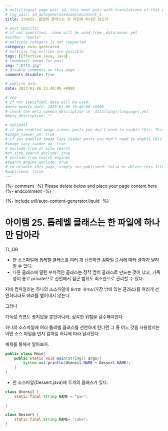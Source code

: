 ```yaml
---
# multilingual page pair id, this must pair with translations of this page. (This name must be unique)
# lng_pair: id_autogeneratedsamplecontent_1
title: Item25. 톱렙레 클래스는 한 파일에 하나만 담으라

# post specific
# if not specified, .name will be used from _data/owner.yml
#author: "Dante"
# multiple category is not supported
category: auto generated
# multiple tag entries are possible
tags: [Effective_Java, Java]
# thumbnail image for post
img: ":Eff3.jpg"
# disable comments on this page
comments_disable: true

# publish date
date: 2023-01-06 23:40:00 +0900

# seo
# if not specified, date will be used.
#meta_modify_date: 2023-01-06 23:40:00 +0900
# check the meta_common_description in _data/lang/[language].yml
#meta_description: ""

# optional
# if you enabled image_viewer_posts you don't need to enable this. This is only if image_viewer_posts = false
#image_viewer_on: true
# if you enabled image_lazy_loader_posts you don't need to enable this. This is only if image_lazy_loader_posts = false
#image_lazy_loader_on: true
# exclude from on site search
#on_site_search_exclude: true
# exclude from search engines
#search_engine_exclude: true
# to disable this page, simply set published: false or delete this file
#published: false
---
```

{%- comment -%} Please delete below and place your page content here {%- endcomment -%}

{%- include util/auto-content-generator.liquid -%}

<!-- outline-start -->

# 아이템 25. 톱레벨 클래스는 한 파일에 하나만 담아라

TL;DR

- 한 소스파일에 톱레벨 클래스를 여러 개 선언하면 컴파일 순서에 따라 결과가 달라질 수 있다.
- 다른 클래스에 딸린 부차적인 클래스는 정적 멤버 클래스로 만드는 것이 났고, 가독성이 좋고 private으로 선언해서 접근 범위도 최소한으로 관리할 수 있다.

자바 컴파일러는 하나의 소스파일에 `톱레벨 클래스`(가장 밖에 있는 클래스)를 여러개 선언하더라도 에러를 뱉어내지 않는다.

그러나

가독성 측면도 좋지않을 뿐만아니라, 심각한 위험을 감수해야한다.

하나의 소스파일에 여러 톱레벨 클래스를 선언하게 된다면 그 중 어느 것을 사용할지는 어떤 소스 파일을 먼저 컴파일 하냐에 따라 달라진다.

예제를 통해서 알아보자.

```java
public class Main{
    public static void main(String[] args){
        System.out.println(Utensil.NAME + Dessert.NAME);
    }
}
```

- 한 소스파일(Dessert.java)에 두개의 클래스가 있다.

```java
class Utensil {
    static final String NAME = "pan";

}

class Dessert {
    static final String NAME= "cake";
}
```

<!-- outline-end -->
